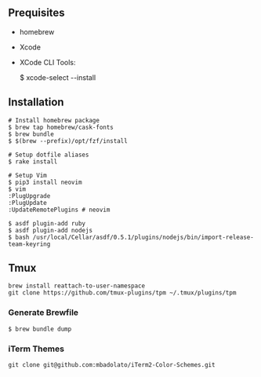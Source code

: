 ## Prequisites

* homebrew
* Xcode
* XCode CLI Tools:

    $ xcode-select --install

## Installation

    # Install homebrew package
    $ brew tap homebrew/cask-fonts
    $ brew bundle
    $ $(brew --prefix)/opt/fzf/install

    # Setup dotfile aliases
    $ rake install

    # Setup Vim
    $ pip3 install neovim
    $ vim
    :PlugUpgrade
    :PlugUpdate
    :UpdateRemotePlugins # neovim

    $ asdf plugin-add ruby
    $ asdf plugin-add nodejs
    $ bash /usr/local/Cellar/asdf/0.5.1/plugins/nodejs/bin/import-release-team-keyring

## Tmux

    brew install reattach-to-user-namespace
    git clone https://github.com/tmux-plugins/tpm ~/.tmux/plugins/tpm

### Generate Brewfile

    $ brew bundle dump

### iTerm Themes

    git clone git@github.com:mbadolato/iTerm2-Color-Schemes.git
